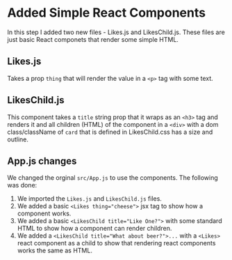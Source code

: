 # Added Simple React Components
In this step I added two new files - Likes.js and LikesChild.js. These files are just basic React componets that render some simple HTML.

## Likes.js
Takes a prop ```thing``` that will render the value in a ```<p>``` tag with some text.

## LikesChild.js
This component takes a ```title``` string prop that it wraps as an ```<h3>``` tag and renders it and all children (HTML) of the component in a ```<div>``` with a dom class/className of ```card``` that is defined in LikesChild.css has a size and outline.

## App.js changes
We changed the orginal ```src/App.js``` to use the components. The following was done:
1. We imported the ```Likes.js``` and ```LikesChild.js``` files. 
2. We added a basic ```<Likes thing="cheese">``` jsx tag to show how a component works.
3. We added a basic ```<LikesChild title="Like One?">``` with some standard HTML to show how a component can render children.
4. We added a ```<LikesChild title="What about beer?">...``` with a ```<Likes>``` react component as a child to show that rendering react components works the same as HTML.

